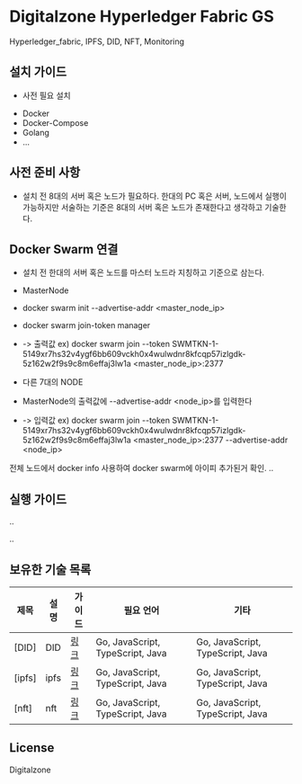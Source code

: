 [//]: # (SPDX-License-Identifier: CC-BY-4.0)

# Digitalzone Hyperledger Fabric GS



Hyperledger_fabric, IPFS, DID, NFT, Monitoring

## 설치 가이드

* 사전 필요 설치
- Docker
- Docker-Compose
- Golang
- ...

## 사전 준비 사항

- 설치 전 8대의 서버 혹은 노드가 필요하다. 한대의 PC 혹은 서버, 노드에서 실행이 가능하지만 서술하는 기준은 8대의 서버 혹은 노드가 존재한다고 생각하고 기술한다.


## Docker Swarm 연결
- 설치 전 한대의 서버 혹은 노드를 마스터 노드라 지칭하고 기준으로 삼는다.

- MasterNode
 - docker swarm init --advertise-addr <master_node_ip>
 - docker swarm join-token manager
 - -> 출력값 ex) docker swarm join --token SWMTKN-1-5149xr7hs32v4ygf6bb609vckh0x4wulwdnr8kfcqp57izlgdk-5z162w2f9s9c8m6effaj3lw1a <master_node_ip>:2377

- 다른 7대의 NODE
 - MasterNode의 출력값에 --advertise-addr <node_ip>를 입력한다
 - -> 입력값 ex) docker swarm join --token SWMTKN-1-5149xr7hs32v4ygf6bb609vckh0x4wulwdnr8kfcqp57izlgdk-5z162w2f9s9c8m6effaj3lw1a <master_node_ip>:2377 --advertise-addr <node_ip>

전체 노드에서 docker info 사용하여 docker swarm에 아이피 추가된거 확인.
..
## 실행 가이드
..

..




## 보유한 기술 목록



|  **제목** | **설명** | **가이드** | **필요 언어** | **기타** |
| -----------|------------------------------|----------|---------|---------|
| [DID] | DID | [링크](https://hyperledger-fabric.readthedocs.io/en/latest/write_first_app.html) | Go, JavaScript, TypeScript, Java | Go, JavaScript, TypeScript, Java |
| [ipfs] | ipfs | [링크](https://hyperledger-fabric.readthedocs.io/en/latest/write_first_app.html) | Go, JavaScript, TypeScript, Java | Go, JavaScript, TypeScript, Java |
| [nft] | nft | [링크](https://hyperledger-fabric.readthedocs.io/en/latest/write_first_app.html) | Go, JavaScript, TypeScript, Java | Go, JavaScript, TypeScript, Java |



## License <a name="license"></a>

Digitalzone
